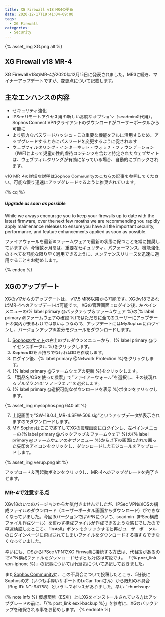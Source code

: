 ```yaml
---
title: XG Firewall v18 MR4の更新
date: 2020-12-17T19:41:04+09:00
tags:
  - XG Firewall
categories:
  - Security
---
```


{% asset_img XG.png alt %}

## XG Firewall v18 MR-4

XG Firewall v18のMR-4が2020年12月15日に発表されました。MR3に続き、マイナーアップデートですが、変更点について記載します。
<!-- more -->

## 主なエンハンスの内容

- セキュリティ強化
- IPSecリモートアクセス用の新しい高度なオプション（scadminの代用）。Sophos Connect VPNクライアントのダウンロードがユーザーポータルから可能に
- より強力なパスワードハッシュ - この重要な機能をフルに活用するため、アップグレードするときにパスワードを変更するように促されます
- ウェブフィルタリング - インターネット・ウォッチ・ファウンデーション（IWF)によって児童の性的虐待コンテンツを含むと特定されたウェブサイトは、ウェブフィルタリングが有効になっている場合、自動的にブロックされます。

v18 MR-4の詳細な説明はSophos Communityの[こちらの記事](https://community.sophos.com/xg-firewall/b/blog/posts/xg-firewall-v18-mr4-is-now-available)を参照してください。可能な限り迅速にアップグレードするように推奨されています。

{% cq %}
##### Upgrade as soon as possible

While we always encourage you to keep your firewalls up to date with the latest firmware, over the next few months we are recommending you rapidly apply maintenance releases to ensure you have all the important security, performance, and feature enhancements applied as soon as possible.

ファイアウォールを最新のファームウェアで最新の状態に保つことを常に推奨していますが、今後数ヶ月間は、重要なセキュリティ、パフォーマンス、機能強化のすべてを可能な限り早く適用できるように、メンテナンスリリースを迅速に適用することをお勧めします。

{% endcq %}

## XGのアップデート

XGのv17からのアップデートは、 v17.5 MR6以降から可能です。XGのv18であればMR-4へのアップデートは可能です。
XGの管理画面にログイン後、左ペインメニューの{% label primary @バックアップ＆ファームウェア %}の{% label primary @ファームウェアの確認 %}ではただちに全てのユーザーにアップデートの案内が来るわけでは無いようなので、アップデートにはMySophosにログインし、バージョンアップの差分モジュールをダウンロードします。

1. [Sophosのサイト](https://www.sophos.com/ja-jp.aspx)の右上のプルダウンメニューから、{% label primary @ライセンスポータル %}をクリックします。
2. Sophos IDをお持ちでなければIDを作成します。
3. ログイン後、{% label primary @Network Protection %}をクリックします。
4. {% label primary @ファームウェアの更新 %}をクリックします。
5. 「製品名/OSを使った検索」で”ファイアーウォール”を選択し、その後現れるプルダウンは"ソフトウェア"を選択します。
6. {% label primary @選択可能なダウンロードを表示 %}ボタンをクリックします。

{% asset_img mysophos.png 640 alt %}

7. 上記画面で"SW-18.0.4_MR-4.SFW-506.sig"というアップデータが表示されますのでダウンロードします。
8. MY Sophosはここで終了してXGの管理画面にログインし、左ペインメニューの{% label primary @バックアップ＆ファームウェア %}の{% label primary @ファームウェアのタブメニュー %}から以下の画面に赤丸で囲った矢印のアイコンをクリックし、ダウンロードしたモジュールをアップロードします。

{% asset_img verup.png alt %}

アップロード＆再起動ボタンをクリックし、MR-4へのアップグレードを完了させます。

### MR-4で注意する点

XGv18のいつのバージョンからか気付きませんでしたが、IPSec VPNのiOSの構成ファイルのダウンロード（ユーザーポータル画面からダウンロード）ができなくなっていました。今回のバージョンではVPNについて、scadmin（IPSec構成ファイル作成ツール）を使わず構成ファイルが作成できるような感じでしたので早速検証したところ、「Install」ボタンをクリックすると再びユーザーポータルのログインページに飛ばされてしまいファイルをダウンロードする事すらできなくなっていました。

幸いにも、iOSからIPSec VPNでXG Firewallに接続する方法は、代替策があるのでVPN構成ファイルをダウンロードせずとも対応は可能です。
「{% post_link vpn-iphone %}」の記事については代替策について追記しておきました。

また[Sophos Community](https://community.sophos.com/xg-firewall/f/discussions/124771/xg-firewall-v18-mr-4-feedback-and-experiences/455768#455768)に、この不具合について投稿したところ、5分後にSophosの方（いつも手厚いサポートのLuCar Toniさん）から既知の不具合（Bug ID: NC-64758）というレスポンスがありました。早い：thumbsup:

{% note info %}
仮想環境（ESXi）上にXGをインストールされている方はアップグレードの前に、「{% post_link esxi-backup %}」を参考に、XGのバックアップを確保される事をお勧めします。
{% endnote %}
